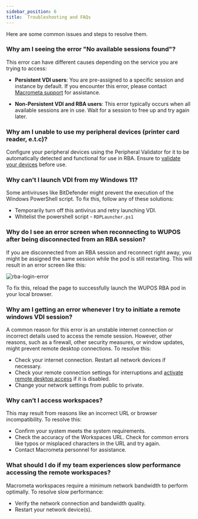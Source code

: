 ```yaml
---
sidebar_position: 6
title:  Troubleshooting and FAQs
---
```

Here are some common issues and steps to resolve them.

### Why am I seeing the error "No available sessions found"?
This error can have different causes depending on the service you are trying to access:

- **Persistent VDI users**: You are pre-assigned to a specific session and instance by default. If you encounter this error, please contact [Macrometa support](https://www.macrometa.com/support) for assistance.

- **Non-Persistent VDI and RBA users**: This error typically occurs when all available sessions are in use. Wait for a session to free up and try again later.

### Why am I unable to use my peripheral devices (printer card reader, e.t.c)?
Configure your peripheral devices using the Peripheral Validator for it to be automatically detected and functional for use in RBA. Ensure to [validate your devices](./rba/validating-peripherals.md) before use.

### Why can't I launch VDI from my Windows 11?
Some antiviruses like BitDefender might prevent the execution of the Windows PowerShell script. To fix this, follow any of these solutions:

- Temporarily turn off this antivirus and retry launching VDI.
- Whitelist the powershell script - `RDPLauncher.ps1`

### Why do I see an error screen when reconnecting to WUPOS after being disconnected from an RBA session?

If you are disconnected from an RBA session and reconnect right away, you might be assigned the same session while the pod is still restarting. This will result in an error screen like this:

![rba-login-error](/img/runbook-images/rba-login-error.png)


To fix this, reload the page to successfully launch the WUPOS RBA pod in your local browser.


### Why am I getting an error whenever I try to initiate a remote windows VDI session?

A common reason for this error is an unstable internet connection or incorrect details used to access the remote session. However, other reasons, such as a firewall, other security measures, or window updates, might prevent remote desktop connections. To resolve this:

- Check your internet connection. Restart all network devices if necessary.
- Check your remote connection settings for interruptions and [activate remote desktop access](https://learn.microsoft.com/en-us/windows-server/remote/remote-desktop-services/clients/remote-desktop-allow-access) if it is disabled. 
- Change your network settings from public to private.

### Why can’t I access workspaces?
This may result from reasons like an incorrect URL or browser incompatibility. To resolve this:

- Confirm your system meets the system requirements.
- Check the accuracy of the Workspaces URL. Check for common errors like typos or misplaced characters in the URL and try again. 
- Contact Macrometa personnel for assistance.

### What should I do if my team experiences slow performance accessing the remote workspaces?
Macrometa workspaces require a minimum network bandwidth to perform optimally. To resolve slow performance:

- Verify the network connection and bandwidth quality.
- Restart your network device(s).
